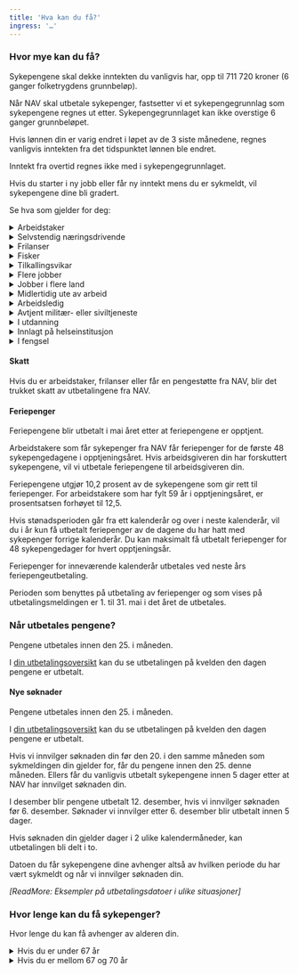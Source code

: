 ```yaml
---
title: 'Hva kan du få?'
ingress: '…'
---
```


### Hvor mye kan du få?

Sykepengene skal dekke inntekten du vanligvis har, opp til 711 720 kroner (6 ganger folketrygdens grunnbeløp).

Når NAV skal utbetale sykepenger, fastsetter vi et sykepengegrunnlag som sykepengene regnes ut etter. Sykepengegrunnlaget kan ikke overstige 6 ganger grunnbeløpet.

Hvis lønnen din er varig endret i løpet av de 3 siste månedene, regnes vanligvis inntekten fra det tidspunktet lønnen ble endret.

Inntekt fra overtid regnes ikke med i sykepengegrunnlaget.

Hvis du starter i ny jobb eller får ny inntekt mens du er sykmeldt, vil sykepengene dine bli gradert.

Se hva som gjelder for deg:


<details class="accordion">
  <summary>Arbeidstaker</summary>
  <p>Som regel er det foreldrene som er omsorgspersonene for barnet, også når de ikke bor sammen. Omsorgspersoner kan også være fosterforeldre eller steforeldre.</p>
  <p>Andre kan ha rett til pleiepenger hvis de helt eller delvis har omsorgen for barnet i perioden de søker pleiepenger. Dette kan for eksempel være venner, voksne søsken, besteforeldre, tante eller onkel.</p>
</details>

<details class="accordion">
  <summary>Selvstendig næringsdrivende</summary>
  <p>Innhold mangler</p>
</details>

<details class="accordion">
  <summary>Frilanser</summary>
  <p>Innhold mangler</p>
</details>

<details class="accordion">
  <summary>Fisker</summary>
  <p>Innhold mangler</p>
</details>

<details class="accordion">
  <summary>Tilkallingsvikar</summary>
  <p>Innhold mangler</p>
</details>

<details class="accordion">
  <summary>Flere jobber</summary>
  <p>Innhold mangler</p>
</details>

<details class="accordion">
  <summary>Jobber i flere land</summary>
  <p>Innhold mangler</p>
</details>

<details class="accordion">
  <summary>Midlertidig ute av arbeid</summary>
  <p>Innhold mangler</p>
</details>

<details class="accordion">
  <summary>Arbeidsledig</summary>
  <p>Innhold mangler</p>
</details>

<details class="accordion">
  <summary>Avtjent militær- eller siviltjeneste</summary>
  <p>Innhold mangler</p>
</details>

<details class="accordion">
  <summary>I utdanning</summary>
  <p>Innhold mangler</p>
</details>

<details class="accordion">
  <summary>Innlagt på helseinstitusjon</summary>
  <p>Innhold mangler</p>
</details>

<details class="accordion">
  <summary>I fengsel</summary>
  <p>Innhold mangler</p>
</details>

#### Skatt

Hvis du er arbeidstaker, frilanser eller får en pengestøtte fra NAV, blir det trukket skatt av utbetalingene fra NAV.

#### Feriepenger

Feriepengene blir utbetalt i mai året etter at feriepengene er opptjent.

Arbeidstakere som får sykepenger fra NAV får feriepenger for de første 48 sykepengedagene i opptjeningsåret. Hvis arbeidsgiveren din har forskuttert sykepengene, vil vi utbetale feriepengene til arbeidsgiveren din.

Feriepengene utgjør 10,2 prosent av de sykepengene som gir rett til feriepenger. For arbeidstakere som har fylt 59 år i opptjeningsåret, er prosentsatsen forhøyet til 12,5.

Hvis stønadsperioden går fra ett kalenderår og over i neste kalenderår, vil du i år kun få utbetalt feriepenger av de dagene du har hatt med sykepenger forrige kalenderår. Du kan maksimalt få utbetalt feriepenger for 48 sykepengedager for hvert opptjeningsår.

Feriepenger for inneværende kalenderår utbetales ved neste års feriepengeutbetaling.

Perioden som benyttes på utbetaling av feriepenger og som vises på utbetalingsmeldingen er 1. til 31. mai i det året de utbetales.

### Når utbetales pengene?

Pengene utbetales innen den 25. i måneden.

I [din utbetalingsoversikt](#) kan du se utbetalingen på kvelden den dagen pengene er utbetalt.

#### Nye søknader

Pengene utbetales innen den 25. i måneden.

I [din utbetalingsoversikt](#) kan du se utbetalingen på kvelden den dagen pengene er utbetalt.

Hvis vi innvilger søknaden din før den 20. i den samme måneden som sykmeldingen din gjelder for, får du pengene innen den 25. denne måneden. Ellers får du vanligvis utbetalt sykepengene innen 5 dager etter at NAV har innvilget søknaden din.

I desember blir pengene utbetalt 12. desember, hvis vi innvilger søknaden før 6. desember. Søknader vi innvilger etter 6. desember blir utbetalt innen 5 dager.

Hvis søknaden din gjelder dager i 2 ulike kalendermåneder, kan utbetalingen bli delt i to.

Datoen du får sykepengene dine avhenger altså av hvilken periode du har vært sykmeldt og når vi innvilger søknaden din.

_[ReadMore: Eksempler på utbetalingsdatoer i ulike situasjoner]_

### Hvor lenge kan du få sykepenger?

Hvor lenge du kan få avhenger av alderen din.

<details class="accordion">
  <summary>Hvis du er under 67 år</summary>
  <p>Innhold mangler</p>
</details>

<details class="accordion">
  <summary>Hvis du er mellom 67 og 70 år</summary>
  <p>Innhold mangler</p>
</details>

